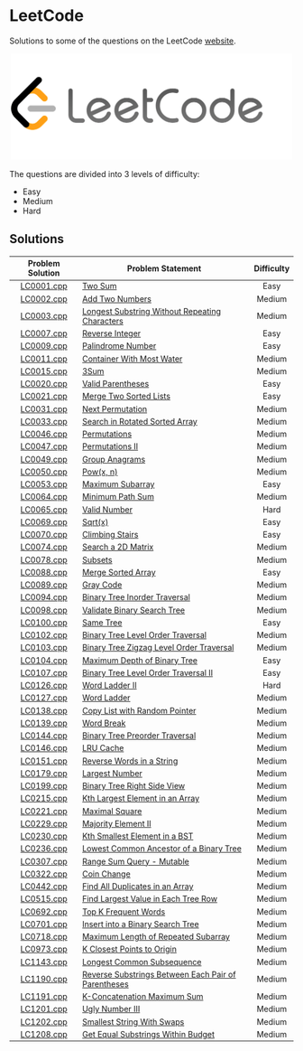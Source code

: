 # LeetCode

Solutions to some of the questions on the LeetCode [website](https://www.leetcode.com "LeetCode").

<p align="center"><img src="../assets/leetcode.png" width=500px"></p>

The questions are divided into 3 levels of difficulty:

*   Easy
*   Medium
*   Hard

## Solutions

| Problem Solution	| Problem Statement 										| Difficulty	|
|:-----------------:|-----------------------------------------------------------|:-------------:|
| [LC0001.cpp]		| [Two Sum]													| Easy			|
| [LC0002.cpp]		| [Add Two Numbers]											| Medium		|
| [LC0003.cpp]		| [Longest Substring Without Repeating Characters]			| Medium		|
| [LC0007.cpp]		| [Reverse Integer]											| Easy			|
| [LC0009.cpp]		| [Palindrome Number]										| Easy			|
| [LC0011.cpp]		| [Container With Most Water]								| Medium		|
| [LC0015.cpp]		| [3Sum]													| Medium		|
| [LC0020.cpp]		| [Valid Parentheses]										| Easy			|
| [LC0021.cpp]		| [Merge Two Sorted Lists]									| Easy			|
| [LC0031.cpp]		| [Next Permutation]										| Medium		|
| [LC0033.cpp]		| [Search in Rotated Sorted Array]							| Medium		|
| [LC0046.cpp]		| [Permutations]											| Medium		|
| [LC0047.cpp]		| [Permutations II]											| Medium		|
| [LC0049.cpp]		| [Group Anagrams]											| Medium		|
| [LC0050.cpp]		| [Pow(x, n)]												| Medium		|
| [LC0053.cpp]		| [Maximum Subarray]										| Easy			|
| [LC0064.cpp]		| [Minimum Path Sum]										| Medium		|
| [LC0065.cpp]		| [Valid Number]											| Hard			|
| [LC0069.cpp]		| [Sqrt(x)]													| Easy			|
| [LC0070.cpp]		| [Climbing Stairs]											| Easy			|
| [LC0074.cpp]		| [Search a 2D Matrix]										| Medium		|
| [LC0078.cpp]		| [Subsets]													| Medium		|
| [LC0088.cpp]		| [Merge Sorted Array]										| Easy			|
| [LC0089.cpp]		| [Gray Code]												| Medium		|
| [LC0094.cpp]		| [Binary Tree Inorder Traversal]							| Medium		|
| [LC0098.cpp]		| [Validate Binary Search Tree]								| Medium		|
| [LC0100.cpp]		| [Same Tree]												| Easy			|
| [LC0102.cpp]		| [Binary Tree Level Order Traversal]						| Medium		|
| [LC0103.cpp]		| [Binary Tree Zigzag Level Order Traversal]				| Medium		|
| [LC0104.cpp]		| [Maximum Depth of Binary Tree]							| Easy			|
| [LC0107.cpp]		| [Binary Tree Level Order Traversal II]					| Easy			|
| [LC0126.cpp]		| [Word Ladder II]											| Hard			|
| [LC0127.cpp]		| [Word Ladder]												| Medium		|
| [LC0138.cpp]		| [Copy List with Random Pointer]							| Medium		|
| [LC0139.cpp]		| [Word Break]												| Medium		|
| [LC0144.cpp]		| [Binary Tree Preorder Traversal]							| Medium		|
| [LC0146.cpp]		| [LRU Cache]												| Medium		|
| [LC0151.cpp]		| [Reverse Words in a String]								| Medium		|
| [LC0179.cpp]		| [Largest Number]											| Medium		|
| [LC0199.cpp]		| [Binary Tree Right Side View]								| Medium		|
| [LC0215.cpp]		| [Kth Largest Element in an Array]							| Medium		|
| [LC0221.cpp]		| [Maximal Square]											| Medium		|
| [LC0229.cpp]		| [Majority Element II]										| Medium		|
| [LC0230.cpp]		| [Kth Smallest Element in a BST]							| Medium		|
| [LC0236.cpp]		| [Lowest Common Ancestor of a Binary Tree]					| Medium		|
| [LC0307.cpp]		| [Range Sum Query - Mutable]								| Medium		|
| [LC0322.cpp]		| [Coin Change]												| Medium		|
| [LC0442.cpp]		| [Find All Duplicates in an Array]							| Medium		|
| [LC0515.cpp]		| [Find Largest Value in Each Tree Row]						| Medium		|
| [LC0692.cpp]		| [Top K Frequent Words]									| Medium		|
| [LC0701.cpp]		| [Insert into a Binary Search Tree]						| Medium		|
| [LC0718.cpp]		| [Maximum Length of Repeated Subarray]						| Medium		|
| [LC0973.cpp]		| [K Closest Points to Origin]								| Medium		|
| [LC1143.cpp]		| [Longest Common Subsequence]								| Medium		|
| [LC1190.cpp]		| [Reverse Substrings Between Each Pair of Parentheses]		| Medium		|
| [LC1191.cpp]		| [K-Concatenation Maximum Sum]								| Medium		|
| [LC1201.cpp]		| [Ugly Number III]											| Medium		|
| [LC1202.cpp]		| [Smallest String With Swaps]								| Medium		|
| [LC1208.cpp]		| [Get Equal Substrings Within Budget]						| Medium		|

[//]: # (Solutions)

[LC0001.cpp]: Solutions/LC0001.cpp
[Two Sum]: https://leetcode.com/problems/two-sum/

[LC0002.cpp]: Solutions/LC0002.cpp
[Add Two Numbers]: https://leetcode.com/problems/add-two-numbers/

[LC0003.cpp]: Solutions/LC0003.cpp
[Longest Substring Without Repeating Characters]: https://leetcode.com/problems/longest-substring-without-repeating-characters/

[LC0007.cpp]: Solutions/LC0007.cpp
[Reverse Integer]: https://leetcode.com/problems/reverse-integer/

[LC0009.cpp]: Solutions/LC0009.cpp
[Palindrome Number]: https://leetcode.com/problems/palindrome-number/

[LC0011.cpp]: Solutions/LC0011.cpp
[Container With Most Water]: https://leetcode.com/problems/container-with-most-water/

[LC0015.cpp]: Solutions/LC0015.cpp
[3Sum]: https://leetcode.com/problems/3sum/

[LC0020.cpp]: Solutions/LC0020.cpp
[Valid Parentheses]: https://leetcode.com/problems/valid-parentheses/

[LC0021.cpp]: Solutions/LC0021.cpp
[Merge Two Sorted Lists]: https://leetcode.com/problems/merge-two-sorted-lists/

[LC0031.cpp]: Solutions/LC0031.cpp
[Next Permutation]: https://leetcode.com/problems/next-permutation/

[LC0033.cpp]: Solutions/LC0033.cpp
[Search in Rotated Sorted Array]: https://leetcode.com/problems/search-in-rotated-sorted-array/

[LC0046.cpp]: Solutions/LC0046.cpp
[Permutations]: https://leetcode.com/problems/permutations/

[LC0047.cpp]: Solutions/LC0047.cpp
[Permutations II]: https://leetcode.com/problems/permutations-ii/

[LC0049.cpp]: Solutions/LC0049.cpp
[Group Anagrams]: https://leetcode.com/problems/group-anagrams/

[LC0050.cpp]: Solutions/LC0050.cpp
[Pow(x, n)]: https://leetcode.com/problems/powx-n/

[LC0053.cpp]: Solutions/LC0053.cpp
[Maximum Subarray]: https://leetcode.com/problems/maximum-subarray/

[LC0064.cpp]: Solutions/LC0064.cpp
[Minimum Path Sum]: https://leetcode.com/problems/minimum-path-sum/

[LC0065.cpp]: Solutions/LC0065.cpp
[Valid Number]: https://leetcode.com/problems/valid-number/

[LC0069.cpp]: Solutions/LC0069.cpp
[Sqrt(x)]: https://leetcode.com/problems/sqrtx/

[LC0070.cpp]: Solutions/LC0070.cpp
[Climbing Stairs]: https://leetcode.com/problems/climbing-stairs/

[LC0074.cpp]: Solutions/LC0074.cpp
[Search a 2D Matrix]: https://leetcode.com/problems/search-a-2d-matrix/

[LC0078.cpp]: Solutions/LC0078.cpp
[Subsets]: https://leetcode.com/problems/subsets/

[LC0088.cpp]: Solutions/LC0088.cpp
[Merge Sorted Array]: https://leetcode.com/problems/merge-sorted-array/

[LC0089.cpp]: Solutions/LC0089.cpp
[Gray Code]: https://leetcode.com/problems/gray-code/

[LC0094.cpp]: Solutions/LC0094.cpp
[Binary Tree Inorder Traversal]: https://leetcode.com/problems/binary-tree-inorder-traversal/

[LC0098.cpp]: Solutions/LC0098.cpp
[Validate Binary Search Tree]: https://leetcode.com/problems/validate-binary-search-tree/

[LC0100.cpp]: Solutions/LC0100.cpp
[Same Tree]: https://leetcode.com/problems/same-tree/

[LC0102.cpp]: Solutions/LC0102.cpp
[Binary Tree Level Order Traversal]: https://leetcode.com/problems/binary-tree-level-order-traversal/

[LC0103.cpp]: Solutions/LC0103.cpp
[Binary Tree Zigzag Level Order Traversal]: https://leetcode.com/problems/binary-tree-zigzag-level-order-traversal/

[LC0104.cpp]: Solutions/LC0104.cpp
[Maximum Depth of Binary Tree]: https://leetcode.com/problems/maximum-depth-of-binary-tree/

[LC0107.cpp]: Solutions/LC0107.cpp
[Binary Tree Level Order Traversal II]: https://leetcode.com/problems/binary-tree-level-order-traversal-ii/

[LC0126.cpp]: Solutions/LC0126.cpp
[Word Ladder II]: https://leetcode.com/problems/word-ladder-ii/

[LC0127.cpp]: Solutions/LC0127.cpp
[Word Ladder]: https://leetcode.com/problems/word-ladder/

[LC0138.cpp]: Solutions/LC0138.cpp
[Copy List with Random Pointer]: https://leetcode.com/problems/copy-list-with-random-pointer/

[LC0139.cpp]: Solutions/LC0139.cpp
[Word Break]: https://leetcode.com/problems/word-break/

[LC0144.cpp]: Solutions/LC0144.cpp
[Binary Tree Preorder Traversal]: https://leetcode.com/problems/binary-tree-preorder-traversal/

[LC0146.cpp]: Solutions/LC0146.cpp
[LRU Cache]: https://leetcode.com/problems/lru-cache/

[LC0151.cpp]: Solutions/LC0151.cpp
[Reverse Words in a String]: https://leetcode.com/problems/reverse-words-in-a-string/

[LC0179.cpp]: Solutions/LC0179.cpp
[Largest Number]: https://leetcode.com/problems/largest-number/

[LC0199.cpp]: Solutions/LC0199.cpp
[Binary Tree Right Side View]: https://leetcode.com/problems/binary-tree-right-side-view/

[LC0215.cpp]: Solutions/LC0215.cpp
[Kth Largest Element in an Array]: https://leetcode.com/problems/kth-largest-element-in-an-array/

[LC0221.cpp]: Solutions/LC0221.cpp
[Maximal Square]: https://leetcode.com/problems/maximal-square/

[LC0229.cpp]: Solutions/LC0229.cpp
[Majority Element II]: https://leetcode.com/problems/majority-element-ii/

[LC0230.cpp]: Solutions/LC0230.cpp
[Kth Smallest Element in a BST]: https://leetcode.com/problems/kth-smallest-element-in-a-bst/

[LC0236.cpp]: Solutions/LC0236.cpp
[Lowest Common Ancestor of a Binary Tree]: https://leetcode.com/problems/lowest-common-ancestor-of-a-binary-tree/

[LC0307.cpp]: Solutions/LC0307.cpp
[Range Sum Query - Mutable]: https://leetcode.com/problems/range-sum-query-mutable/

[LC0322.cpp]: Solutions/LC0322.cpp
[Coin Change]: https://leetcode.com/problems/coin-change/

[LC0442.cpp]: Solutions/LC0442.cpp
[Find All Duplicates in an Array]: https://leetcode.com/problems/find-all-duplicates-in-an-array/

[LC0515.cpp]: Solutions/LC0515.cpp
[Find Largest Value in Each Tree Row]: https://leetcode.com/problems/find-largest-value-in-each-tree-row/

[LC0692.cpp]: Solutions/LC0692.cpp
[Top K Frequent Words]: https://leetcode.com/problems/top-k-frequent-words/

[LC0701.cpp]: Solutions/LC0701.cpp
[Insert into a Binary Search Tree]: https://leetcode.com/problems/insert-into-a-binary-search-tree/

[LC0718.cpp]: Solutions/LC0718.cpp
[Maximum Length of Repeated Subarray]: https://leetcode.com/problems/maximum-length-of-repeated-subarray/

[LC0973.cpp]: Solutions/LC0973.cpp
[K Closest Points to Origin]: https://leetcode.com/problems/k-closest-points-to-origin/

[LC1143.cpp]: Solutions/LC1143.cpp
[Longest Common Subsequence]: https://leetcode.com/problems/longest-common-subsequence/

[LC1190.cpp]: Solutions/LC1190.cpp
[Reverse Substrings Between Each Pair of Parentheses]: https://leetcode.com/problems/reverse-substrings-between-each-pair-of-parentheses/

[LC1191.cpp]: Solutions/LC1191.cpp
[K-Concatenation Maximum Sum]: https://leetcode.com/problems/k-concatenation-maximum-sum/

[LC1201.cpp]: Solutions/LC1201.cpp
[Ugly Number III]: https://leetcode.com/problems/ugly-number-iii/

[LC1202.cpp]: Solutions/LC1202.cpp
[Smallest String With Swaps]: https://leetcode.com/problems/smallest-string-with-swaps/

[LC1208.cpp]: Solutions/LC1208.cpp
[Get Equal Substrings Within Budget]: https://leetcode.com/problems/get-equal-substrings-within-budget/

[//]: # (EOF)